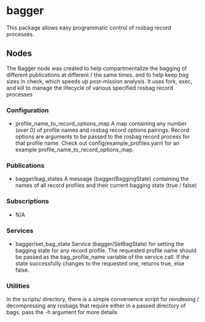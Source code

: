 # bagger

This package allows easy programmatic control of rosbag record processes.

## Nodes

The Bagger node was created to help compartmentalize the bagging of different publications at different / the same times, and to help keep bag sizes in check, which speeds up post-mission analysis.  It uses fork, exec, and kill to manage the lifecycle of various specified rosbag record processes

### Configuration

- profile_name_to_record_options_map
A map containing any number (over 0) of profile names and rosbag record options pairings.  Record options are arguments to be passed to the rosbag record process for that profile name.  Check out config/example_profiles.yaml for an example profile_name_to_record_options_map.

### Publications

- bagger/bag_states
A message (bagger/BaggingState) containing the names of all record profiles and their current bagging state (true / false)

### Subscriptions

- N/A

### Services

- bagger/set_bag_state
Service (bagger/SetBagState) for setting the bagging state for any record profile.  The requested profile name should be passed as the bag_profile_name variable of the service call.  If the state successfully changes to the requested one, returns true, else false.

### Utilities

In the scripts/ directory, there is a simple convenience script for reindexing / decompressing any rosbags that require either in a passed directory of bags.  pass the -h argument for more details



